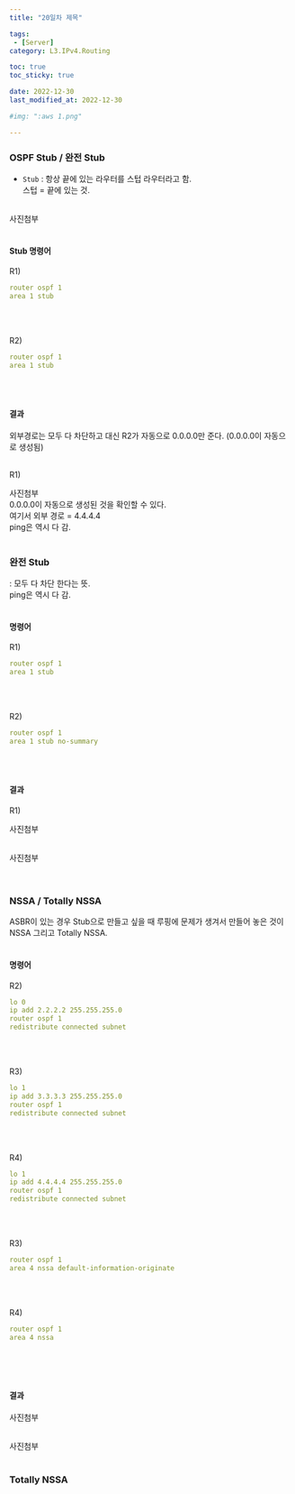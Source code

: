 ```yaml
---
title: "20일차 제목"

tags:
 - [Server]
category: L3.IPv4.Routing

toc: true
toc_sticky: true

date: 2022-12-30
last_modified_at: 2022-12-30

#img: ":aws 1.png"

---
```


<!-- outline-start -->


### OSPF Stub / 완전 Stub <br/>

- `Stub` : 항상 끝에 있는 라우터를 스텁 라우터라고 함.<br/>
스텁 = 끝에 있는 것.<br/><br/>

사진첨부
<br/><br/>

#### Stub 명령어<br/>

R1)<br/>
```yaml
router ospf 1
area 1 stub
```
<br/><br/>

R2)<br/>
```yaml
router ospf 1
area 1 stub
```
<br/><br/>

#### 결과<br/>

외부경로는 모두 다 차단하고 대신 R2가 자동으로 0.0.0.0만 준다. (0.0.0.0이 자동으로 생성됨)<br/><br/>

R1)<br/>

사진첨부
<br/>
0.0.0.0이 자동으로 생성된 것을 확인할 수 있다.<br/>
여기서 외부 경로 = 4.4.4.4<br/>
ping은 역시 다 감.<br/><br/>

### 완전 Stub<br/>

: 모두 다 차단 한다는 뜻.<br/>
ping은 역시 다 감.<br/><br/>

#### 명령어<br/>

R1)<br/>
```yaml
router ospf 1
area 1 stub
```
<br/><br/>

R2)<br/>
```yaml
router ospf 1
area 1 stub no-summary
```
<br/><br/>

#### 결과<br/>

R1)<br/>

사진첨부
<br/><br/>

사진첨부
<br/><br/><br/>

### NSSA / Totally NSSA<br/>

ASBR이 있는 경우 Stub으로 만들고 싶을 때 루핑에 문제가 생겨서 만들어 놓은 것이 NSSA 그리고 Totally NSSA.<br/><br/>

#### 명령어<br/>

R2)<br/>
```yaml
lo 0
ip add 2.2.2.2 255.255.255.0
router ospf 1
redistribute connected subnet
```
<br/><br/>

R3)<br/>
```yaml
lo 1
ip add 3.3.3.3 255.255.255.0
router ospf 1
redistribute connected subnet
```
<br/><br/>

R4)<br/>
```yaml
lo 1
ip add 4.4.4.4 255.255.255.0
router ospf 1
redistribute connected subnet
```
<br/><br/>

R3)<br/>
```yaml
router ospf 1
area 4 nssa default-information-originate
```
<br/><br/>

R4)<br/>
```yaml
router ospf 1
area 4 nssa
```
<br/><br/><br/>

#### 결과<br/>

사진첨부
<br/><br/>

사진첨부
<br/><br/>

### Totally NSSA